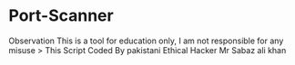 # Port-Scanner
Observation This is a tool for education only, I am not responsible for any misuse > This Script Coded By pakistani Ethical Hacker Mr Sabaz ali khan
